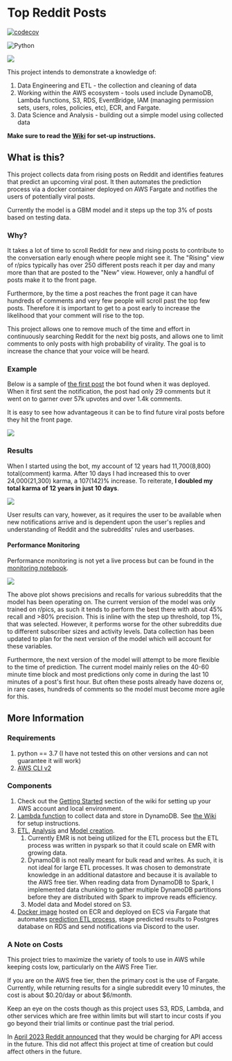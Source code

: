 # Top Reddit Posts

[![codecov](https://codecov.io/gh/kennethjmyers/Top-Reddit-Posts/branch/main/graph/badge.svg?token=ACZEU30AHM)](https://codecov.io/gh/kennethjmyers/Top-Reddit-Posts)

![Python](https://img.shields.io/badge/python-3.7-blue.svg) 

![](./images/architecture-diagram.png)

This project intends to demonstrate a knowledge of:

1. Data Engineering and ETL - the collection and cleaning of data
2. Working within the AWS ecosystem - tools used include DynamoDB, Lambda functions, S3, RDS, EventBridge, IAM (managing permission sets, users, roles, policies, etc), ECR, and Fargate.
3. Data Science and Analysis - building out a simple model using collected data

**Make sure to read the [Wiki](https://github.com/kennethjmyers/Top-Reddit-Posts/wiki) for set-up instructions.**

## What is this?

This project collects data from rising posts on Reddit and identifies features that predict an upcoming viral post. It then automates the prediction process via a docker container deployed on AWS Fargate and notifies the users of potentially viral posts. 

Currently the model is a GBM model and it steps up the top 3% of posts based on testing data.

### Why? 

It takes a lot of time to scroll Reddit for new and rising posts to contribute to the conversation early enough where people might see it. The "Rising" view of r/pics typically has over 250 different posts reach it per day and many more than that are posted to the "New" view. However, only a handful of posts make it to the front page. 

Furthermore, by the time a post reaches the front page it can have hundreds of comments and very few people will scroll past the top few posts. Therefore it is important to get to a post early to increase the likelihood that your comment will rise to the top.

This project allows one to remove much of the time and effort in continuously searching Reddit for the next big posts, and allows one to limit comments to only posts with high probability of virality. The goal is to increase the chance that your voice will be heard. 

### Example

Below is a sample of [the first post](https://www.reddit.com/r/pics/comments/132ueaa/the_first_photo_of_the_chernobyl_plant_taken_by/) the bot found when it was deployed. When it first sent the notification, the post had only 29 comments but it went on to garner over 57k upvotes and over 1.4k comments. 

It is easy to see how advantageous it can be to find future viral posts before they hit the front page.

![](./images/bot-example.png)

### Results

When I started using the bot, my account of 12 years had 11,700(8,800) total(comment) karma. After 10 days I had increased this to over 24,000(21,300) karma, a 107(142)% increase. To reiterate, **I doubled my total karma of 12 years in just 10 days**.

![](./images/Karma_pct_Growth_vs_Day.png)
 
 User results can vary, however, as it requires the user to be available when new notifications arrive and is dependent upon the user's replies and understanding of Reddit and the subreddits' rules and userbases.


#### Performance Monitoring

Performance monitoring is not yet a live process but can be found in the [monitoring notebook](model/Monitoring.ipynb).

![](./images/monitoring-precisions-recalls20230512.png)

The above plot shows precisions and recalls for various subreddits that the model has been operating on. The current version of the model was only trained on r/pics, as such it tends to perform the best there with about 45% recall and >80% precision. This is inline with the step up threshold, top 1%, that was selected. However, it performs worse for the other subreddits due to different subscriber sizes and activity levels. Data collection has been updated to plan for the next version of the model which will account for these variables. 

Furthermore, the next version of the model will attempt to be more flexible to the time of prediction. The current model mainly relies on the 40-60 minute time block and most predictions only come in during the last 10 minutes of a post's first hour. But often these posts already have dozens or, in rare cases, hundreds of comments so the model must become more agile for this.


## More Information

### Requirements

1. python == 3.7 (I have not tested this on other versions and can not guarantee it will work)
2. [AWS CLI v2](https://docs.aws.amazon.com/cli/latest/userguide/getting-started-install.html)

### Components

1. Check out the [Getting Started](https://github.com/kennethjmyers/Top-Reddit-Posts/wiki/Getting-Started) section of the wiki for setting up your AWS account and local environment.
2. [Lambda function](./lambdaFunctions/getRedditDataFunction/) to collect data and store in DynamoDB. See [the Wiki](https://github.com/kennethjmyers/Top-Reddit-Posts/wiki/Lambda-Function---getRedditDataFunction) for setup instructions.
3. [ETL](model/ModelETL.py), [Analysis](./model/univariateAnalysis.ipynb) and [Model creation](model/model-GBM.ipynb). 
    1. Currently EMR is not being utilized for the ETL process but the ETL process was written in pyspark so that it could scale on EMR with growing data.  
    2. DynamoDB is not really meant for bulk read and writes. As such, it is not ideal for large ETL processes. It was chosen to demonstrate knowledge in an additional datastore and because it is available to the AWS free tier. When reading data from DynamoDB to Spark, I implemented data chunking to gather multiple DynamoDB partitions before they are distributed with Spark to improve reads efficiency.
    3. Model data and Model stored on S3.
4. [Docker image](model/Dockerfile) hosted on ECR and deployed on ECS via Fargate that automates [prediction ETL process](model/PredictETL.py), stage predicted results to Postgres database on RDS and send notifications via Discord to the user.

### A Note on Costs

This project tries to maximize the variety of tools to use in AWS while keeping costs low, particularly on the AWS Free Tier. 

If you are on the AWS free tier, then the primary cost is the use of Fargate. Currently, while returning results for a single subreddit every 10 minutes, the cost is about $0.20/day or about $6/month. 

Keep an eye on the costs though as this project uses S3, RDS, Lambda, and other services which are free within limits but will start to incur costs if you go beyond their trial limits or continue past the trial period.

In [April 2023 Reddit announced](https://www.nytimes.com/2023/04/18/technology/reddit-ai-openai-google.html) that they would be charging for API access in the future. This did not affect this project at time of creation but could affect others in the future.
